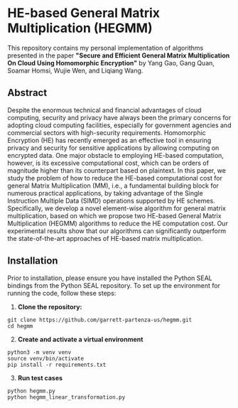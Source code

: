 # HE-based General Matrix Multiplication (HEGMM)

This repository contains my personal implementation of algorithms presented in the paper **"Secure and Efficient General Matrix Multiplication On Cloud Using Homomorphic Encryption"** by Yang Gao, Gang Quan, Soamar Homsi, Wujie Wen, and Liqiang Wang.

## Abstract

Despite the enormous technical and financial advantages of cloud computing, security and privacy have always been the primary concerns for adopting cloud computing facilities, especially for government agencies and commercial sectors with high-security requirements. Homomorphic Encryption (HE) has recently emerged as an effective tool in ensuring privacy and security for sensitive applications by allowing computing on encrypted data. One major obstacle to employing HE-based computation, however, is its excessive computational cost, which can be orders of magnitude higher than its counterpart based on plaintext. In this paper, we study the problem of how to reduce the HE-based computational cost for general Matrix Multiplication (MM), i.e., a fundamental building block for numerous practical applications, by taking advantage of the Single Instruction Multiple Data (SIMD) operations supported by HE schemes. Specifically, we develop a novel element-wise algorithm for general matrix multiplication, based on which we propose two HE-based General Matrix Multiplication (HEGMM) algorithms to reduce the HE computation cost. Our experimental results show that our algorithms can significantly outperform the state-of-the-art approaches of HE-based matrix multiplication.

## Installation 

Prior to installation, please ensure you have installed the Python SEAL bindings
from the Python SEAL repository. To set up the environment for running the code, follow these steps: 

1. **Clone the repository:** 
```
git clone https://github.com/garrett-partenza-us/hegmm.git
cd hegmm
```
2. **Create and activate a virtual environment**
```
python3 -m venv venv 
source venv/bin/activate
pip install -r requirements.txt
```
3. **Run test cases**
```
python hegmm.py
python hegmm_linear_transformation.py
```
